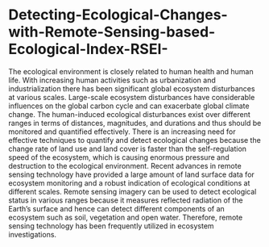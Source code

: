 # Detecting-Ecological-Changes-with-Remote-Sensing-based-Ecological-Index-RSEI-
The ecological environment is closely related to human health and human life. With increasing human activities such as urbanization and industrialization there has been 
significant global ecosystem disturbances at various scales. Large-scale ecosystem disturbances have considerable influences on the global carbon cycle and can exacerbate global climate change. The human-induced ecological disturbances exist over different ranges in terms of distances, magnitudes, and durations and thus should be monitored and quantified effectively. There is an increasing need for effective techniques to quantify and detect ecological changes because the change rate of land use and land cover is faster than the self-regulation speed of the ecosystem, which is causing enormous pressure and destruction to the ecological environment.
Recent advances in remote sensing technology have provided a large amount of land surface data for ecosystem monitoring and a robust indication of ecological conditions at different scales. Remote sensing imagery can be used to detect ecological status in various ranges because it measures reflected radiation of the Earth’s surface and hence can detect different components of an ecosystem such as soil, vegetation and open water. Therefore, remote sensing technology has been frequently utilized in ecosystem investigations.
